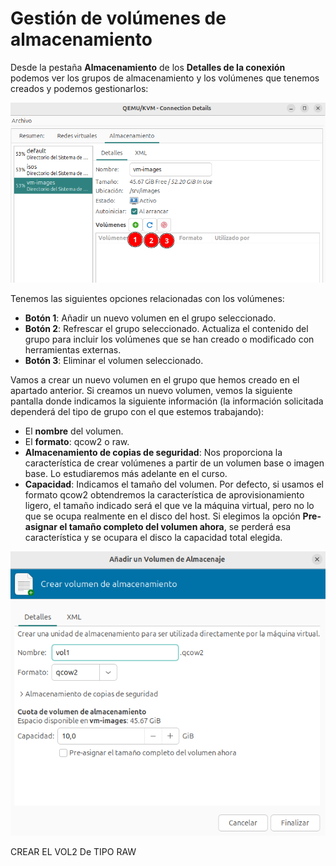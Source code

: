 # Gestión de volúmenes de almacenamiento

Desde la pestaña **Almacenamiento** de los **Detalles de la conexión** podemos ver los grupos de almacenamiento y los volúmenes que tenemos creados y podemos gestionarlos:

![volumen](img/volumen1.png)

Tenemos las siguientes opciones relacionadas con los volúmenes:

* **Botón 1**: Añadir un nuevo volumen en el grupo seleccionado.
* **Botón 2**: Refrescar el grupo seleccionado. Actualiza el contenido del grupo para incluir los volúmenes que se han creado o modificado con herramientas externas.
* **Botón 3**: Eliminar el volumen seleccionado.

Vamos a crear un nuevo volumen en el grupo que hemos creado en el apartado anterior. Si creamos un nuevo volumen, vemos la siguiente pantalla donde indicamos la siguiente información (la información solicitada dependerá del tipo de grupo con el que estemos trabajando):

* El **nombre** del volumen.
* El **formato**: qcow2 o raw.
* **Almacenamiento de copias de seguridad**: Nos proporciona la característica de crear volúmenes a partir de un volumen base o imagen base. Lo estudiaremos más adelante en el curso.
* **Capacidad**: Indicamos el tamaño del volumen. Por defecto, si usamos el formato qcow2 obtendremos la característica de aprovisionamiento ligero, el tamaño indicado será el que ve la máquina virtual, pero no lo que se ocupa realmente en el disco del host. Si elegimos la opción **Pre-asignar el tamaño completo del volumen ahora**, se perderá esa característica y se ocupara el disco la capacidad total elegida.

![volumen](img/volumen2.png)

CREAR EL VOL2 De TIPO RAW